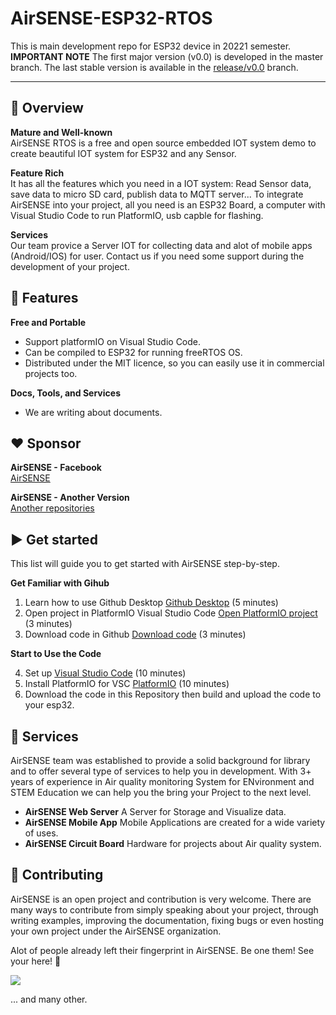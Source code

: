 # AirSENSE-ESP32-RTOS
This is main development repo for ESP32 device in 20221 semester.
**IMPORTANT NOTE** The first major version (v0.0) is developed in the master branch.
The last stable version is available in the [release/v0.0](https://github.com/lvgl/lvgl/tree/release/v8.3) branch.

---

## :ledger: Overview

**Mature and Well-known**<br>
AirSENSE RTOS is a free and open source embedded IOT system demo to create beautiful IOT system for ESP32 and any Sensor.

**Feature Rich**<br>
It has all the features which you need in a IOT system: Read Sensor data, save data to micro SD card, publish data to MQTT server... To integrate AirSENSE into your project, all you need is an ESP32 Board, a computer with Visual Studio Code to run PlatformIO, usb capble for flashing.

**Services**<br>
Our team provice a Server IOT for collecting data and alot of mobile apps (Android/IOS) for user. Contact us if you need some support during the development of your project.


## :rocket: Features

**Free and Portable**
  - Support platformIO on Visual Studio Code.
  - Can be compiled to ESP32 for running freeRTOS OS.
  - Distributed under the MIT licence, so you can easily use it in commercial projects too.

**Docs, Tools, and Services**
  - We are writing about documents. 

## :heart: Sponsor

**AirSENSE - Facebook**<br>
[AirSENSE](https://opencollective.com/lvgl)

**AirSENSE - Another Version**<br>
[Another repositories](https://github.com/orgs/Air-SENSE/repositories)


## :arrow_forward: Get started
This list will guide you to get started with AirSENSE step-by-step.

**Get Familiar with Gihub**

  1. Learn how to use Github Desktop [Github Desktop](https://docs.github.com/en/desktop/installing-and-configuring-github-desktop/overview/getting-started-with-github-desktop)  (5 minutes)
  2. Open project in PlatformIO Visual Studio Code [Open PlatformIO project](https://youtu.be/tNcqLVELZDE) (3 minutes)
  3. Download code in Github [Download code](https://www.instructables.com/Downloading-Code-From-GitHub/)  (3 minutes)

**Start to Use the Code**

  4. Set up [Visual Studio Code](https://code.visualstudio.com/download) (10 minutes)
  5. Install PlatformIO for VSC [PlatformIO](https://platformio.org/install/ide?install=vscode) (10 minutes)
  6. Download the code in this Repository then build and upload the code to your esp32. 


## :handshake: Services
AirSENSE team was established to provide a solid background for library and to offer several type of services to help you in development. With 3+ years of experience in Air quality monitoring System for ENvironment and STEM Education  we can help you the bring your Project to the next level.

- **AirSENSE Web Server** A Server for Storage and Visualize data.  
- **AirSENSE Mobile App** Mobile Applications are created for a wide variety of uses.
- **AirSENSE Circuit Board** Hardware for projects about Air quality system.


## :star2: Contributing
AirSENSE is an open project and contribution is very welcome. There are many ways to contribute from simply speaking about your project, through writing examples, improving the documentation, fixing bugs or even hosting your own project under the AirSENSE organization.


Alot of people already left their fingerprint in AirSENSE. Be one them! See your here! :slightly_smiling_face:

<a href="https://github.com/Air-SENSE/AirSENSE-ESP32-RTOS/graphs/contributors">
  <img src="https://contrib.rocks/image?repo=Air-SENSE/AirSENSE-ESP32-RTOS&max=48" />
</a>

... and many other.
